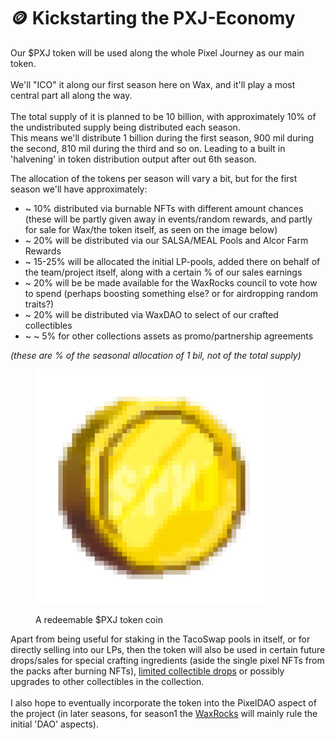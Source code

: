 # 🪙 Kickstarting the PXJ-Economy

Our $PXJ token will be used along the whole Pixel Journey as our main token.\
\
We'll "ICO" it along our first season here on Wax, and it'll play a most central part all along the way. \
\
The total supply of it is planned to be 10 billion, with approximately 10% of the undistributed supply being distributed each season. \
This means we'll distribute 1 billion during the first season, 900 mil during the second, 810 mil during the third and so on. Leading to a built in 'halvening' in token distribution output after out 6th season.

The allocation of the tokens per season will vary a bit, but for the first season we'll have approximately:&#x20;

* \~ 10% distributed via burnable NFTs with different amount chances (these will be partly given away in events/random rewards, and partly for sale for Wax/the token itself, as seen on the image below)&#x20;
* \~ 20% will be distributed via our SALSA/MEAL Pools and Alcor Farm Rewards
* \~ 15-25% will be allocated the initial LP-pools, added there on behalf of the team/project itself, along with a certain % of our sales earnings
* \~ 20% will be be made available for the WaxRocks council to vote how to spend (perhaps boosting something else? or for airdropping random traits?)&#x20;
* \~ 20% will be distributed via WaxDAO to select of our crafted collectibles
* \~ \~ 5% for other collections assets as promo/partnership agreements

_(these are % of the seasonal allocation of 1 bil, not of the total supply)_

<figure><img src="../../../.gitbook/assets/pixels-PXJ-token3.png" alt="" width="375"><figcaption><p>A redeemable $PXJ token coin</p></figcaption></figure>

Apart from being useful for staking in the TacoSwap pools in itself, or for directly selling into our LPs, then the token will also be used in certain future drops/sales for special crafting ingredients (aside the single pixel NFTs from the packs after burning NFTs), [limited collectible drops](../recycling-and-crafting/pixel-collectibles.md) or possibly upgrades to other collectibles in the collection.\
\
I also hope to eventually incorporate the token into the PixelDAO aspect of the project (in later seasons, for season1 the [WaxRocks](../the-waxrocks-council.md) will mainly rule the initial 'DAO' aspects).
